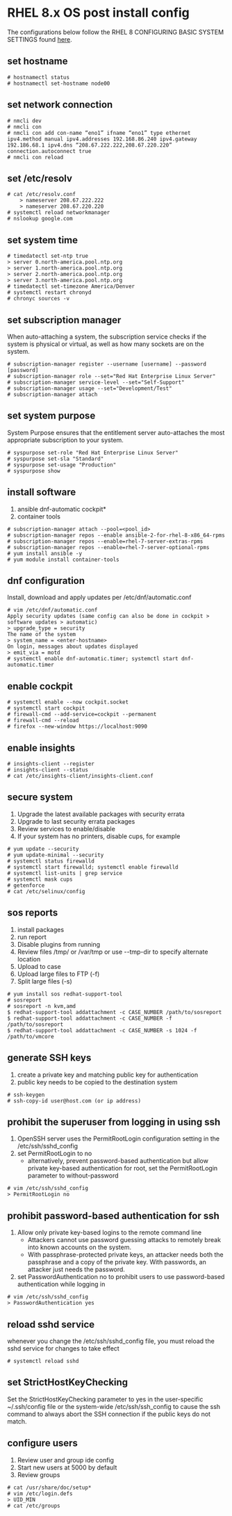 # RHEL 8.x OS post install config

The configurations below follow the RHEL 8 CONFIGURING BASIC SYSTEM SETTINGS found [here](https://access.redhat.com/documentation/en-us/red_hat_enterprise_linux/8/html-single/configuring_basic_system_settings/index).

## set hostname
```
# hostnamectl status
# hostnamectl set-hostname node00
```

## set network connection
```
# nmcli dev
# nmcli con
# nmcli con add con-name “eno1” ifname “eno1” type ethernet ipv4.method manual ipv4.addresses 192.168.86.240 ipv4.gateway 192.186.68.1 ipv4.dns “208.67.222.222,208.67.220.220” connection.autoconnect true
# nmcli con reload
```

## set /etc/resolv
```
# cat /etc/resolv.conf
 	> nameserver 208.67.222.222
 	> nameserver 208.67.220.220
# systemctl reload networkmanager
# nslookup google.com
```

## set system time
```
# timedatectl set-ntp true
> server 0.north-america.pool.ntp.org
> server 1.north-america.pool.ntp.org
> server 2.north-america.pool.ntp.org
> server 3.north-america.pool.ntp.org
# timedatectl set-timezone America/Denver
# systemctl restart chronyd
# chronyc sources -v
```

## set subscription manager
When auto-attaching a system, the subscription service checks if the system is physical or virtual, as well as how many sockets are on the system. 

```
# subscription-manager register --username [username] --password [password]
# subscription-manager role --set="Red Hat Enterprise Linux Server"
# subscription-manager service-level --set="Self-Support"
# subscription-manager usage --set="Development/Test"
# subscription-manager attach
```

## set system purpose
System Purpose ensures that the entitlement server auto-attaches the most appropriate subscription to your system. 

```
# syspurpose set-role "Red Hat Enterprise Linux Server"
# syspurpose set-sla "Standard"
# syspurpose set-usage "Production"
# syspurpose show
```

## install software
1. ansible dnf-automatic cockpit*
1. container tools

```
# subscription-manager attach --pool=<pool_id>
# subscription-manager repos --enable ansible-2-for-rhel-8-x86_64-rpms
# subscription-manager repos --enable=rhel-7-server-extras-rpms
# subscription-manager repos --enable=rhel-7-server-optional-rpms
# yum install ansible -y
# yum module install container-tools
```

## dnf configuration
Install, download and apply updates per /etc/dnf/automatic.conf

```
# vim /etc/dnf/automatic.conf
Apply security updates (same config can also be done in cockpit > software updates > automatic)
> upgrade_type = security
The name of the system
> system_name = <enter-hostname>
On login, messages about updates displayed
> emit_via = motd
# systemctl enable dnf-automatic.timer; systemctl start dnf-automatic.timer
```

## enable cockpit
```
# systemctl enable --now cockpit.socket
# systemctl start cockpit
# firewall-cmd --add-service=cockpit --permanent
# firewall-cmd --reload
# firefox --new-window https://localhost:9090 
```

## enable insights
```
# insights-client --register
# insights-client --status
# cat /etc/insights-client/insights-client.conf
```

## secure system

1. Upgrade the latest available packages with security errata
1. Upgrade to last security errata packages
1. Review services to enable/disable
1. If your system has no printers, disable cups, for example
```
# yum update --security
# yum update-minimal --security
# systemctl status firewalld
# systemctl start firewalld; systemctl enable firewalld
# systemctl list-units | grep service
# systemctl mask cups
# getenforce
# cat /etc/selinux/config
```

## sos reports
1. install packages
1. run report
1. Disable plugins from running
1. Review files
/tmp/ or /var/tmp or use --tmp-dir to specify alternate location
1. Upload to case 
1. Upload large files to FTP (-f)
1. Split large files (-s)

```
# yum install sos redhat-support-tool
# sosreport 
# sosreport -n kvm,amd
$ redhat-support-tool addattachment -c CASE_NUMBER /path/to/sosreport
$ redhat-support-tool addattachment -c CASE_NUMBER -f /path/to/sosreport
$ redhat-support-tool addattachment -c CASE_NUMBER -s 1024 -f /path/to/vmcore
```

## generate SSH keys
1. create a private key and matching public key for authentication
1. public key needs to be copied to the destination system
```
# ssh-keygen
# ssh-copy-id user@host.com (or ip address)
```

## prohibit the superuser from logging in using ssh
1. OpenSSH server uses the PermitRootLogin configuration setting in the /etc/ssh/sshd_config
1. set PermitRootLogin to no
   - alternatively, prevent password-based authentication but allow private key-based authentication for root, set the PermitRootLogin parameter to without-password
```
# vim /etc/ssh/sshd_config
> PermitRootLogin no
```

## prohibit password-based authentication for ssh
1. Allow only private key-based logins to the remote command line
   - Attackers cannot use password guessing attacks to remotely break into known accounts on the system.
   - With passphrase-protected private keys, an attacker needs both the passphrase and a copy of the private key. With passwords, an attacker just needs the password.
1. set PasswordAuthentication no to prohibit users to use password-based authentication while logging in
```
# vim /etc/ssh/sshd_config
> PasswordAuthentication yes
```

## reload sshd service
whenever you change the /etc/ssh/sshd_config file, you must reload the sshd service for changes to take effect

```
# systemctl reload sshd
```

## set StrictHostKeyChecking
Set the StrictHostKeyChecking parameter to yes in the user-specific ~/.ssh/config file or the system-wide /etc/ssh/ssh_config to cause the ssh command to always abort the SSH connection if the public keys do not match.

## configure users
1. Review user and group ide config 
1. Start new users at 5000 by default
1. Review groups

```
# cat /usr/share/doc/setup*
# vim /etc/login.defs
> UID_MIN
# cat /etc/groups
```